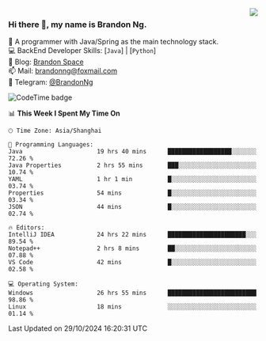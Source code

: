 <img  align="right" src="https://github-readme-stats-brandon0824.vercel.app/api/top-langs/?username=brandon0824&layout=compact">

### Hi there 👋, my name is Brandon Ng.

🌱 A programmer with Java/Spring as the main technology stack.  
💻 BackEnd Developer Skills: [`Java`] | [`Python`]  
📝 Blog: [Brandon Space](https://brandonng.tech)  
📫 Mail: brandonng@foxmail.com  
📰 Telegram: [@BrandonNg](https://t.me/BrandonNg24)  

![CodeTime badge](https://img.shields.io/endpoint?style=flat-square&url=https%3A%2F%2Fapi.codetime.dev%2Fshield%3Fid%3D128%26project%3D%26in%3D604800000)

<!--START_SECTION:waka-->
📊 **This Week I Spent My Time On** 

```text
🕑︎ Time Zone: Asia/Shanghai

💬 Programming Languages: 
Java                     19 hrs 40 mins      ██████████████████░░░░░░░   72.26 % 
Java Properties          2 hrs 55 mins       ███░░░░░░░░░░░░░░░░░░░░░░   10.74 % 
YAML                     1 hr 1 min          █░░░░░░░░░░░░░░░░░░░░░░░░   03.74 % 
Properties               54 mins             █░░░░░░░░░░░░░░░░░░░░░░░░   03.34 % 
JSON                     44 mins             █░░░░░░░░░░░░░░░░░░░░░░░░   02.74 % 

🔥 Editors: 
IntelliJ IDEA            24 hrs 22 mins      ██████████████████████░░░   89.54 % 
Notepad++                2 hrs 8 mins        ██░░░░░░░░░░░░░░░░░░░░░░░   07.88 % 
VS Code                  42 mins             █░░░░░░░░░░░░░░░░░░░░░░░░   02.58 % 

💻 Operating System: 
Windows                  26 hrs 55 mins      █████████████████████████   98.86 % 
Linux                    18 mins             ░░░░░░░░░░░░░░░░░░░░░░░░░   01.14 % 
```


 Last Updated on 29/10/2024 16:20:31 UTC
<!--END_SECTION:waka-->
